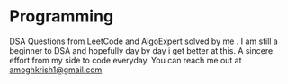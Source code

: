 # Programming
DSA Questions from LeetCode and AlgoExpert solved by me .
I am still a beginner to DSA and hopefully day by day i get better at this. A sincere effort from my side to code everyday.
You can reach me out at 
amoghkrish1@gmail.com
